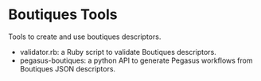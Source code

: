 # Boutiques Tools
Tools to create and use boutiques descriptors.

* validator.rb: a Ruby script to validate Boutiques descriptors.
* pegasus-boutiques: a python API to generate Pegasus workflows from Boutiques JSON descriptors.



